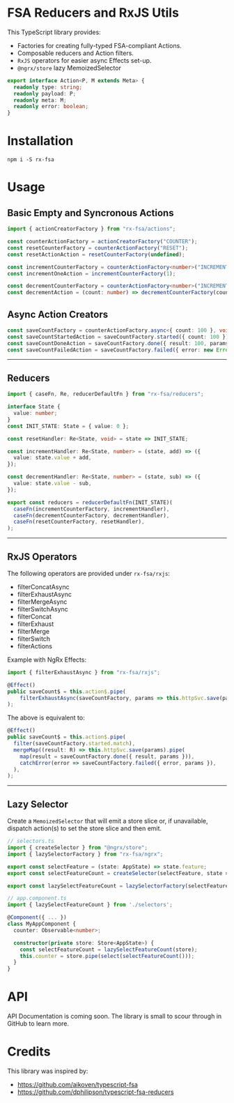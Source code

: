 # FSA Reducers and RxJS Utils

This TypeScript library provides:

- Factories for creating fully-typed FSA-compliant Actions.
- Composable reducers and Action filters.
- `RxJS` operators for easier async Effects set-up.
- `@ngrx/store` lazy MemoizedSelector

```ts
export interface Action<P, M extends Meta> {
  readonly type: string;
  readonly payload: P;
  readonly meta: M;
  readonly error: boolean;
}
```

# Installation

```
npm i -S rx-fsa
```

# Usage

## Basic Empty and Syncronous Actions

```ts
import { actionCreatorFactory } from "rx-fsa/actions";

const counterActionFactory = actionCreatorFactory("COUNTER");
const resetCounterFactory = counterActionFactory("RESET");
const resetActionAction = resetCounterFactory(undefined);

const incrementCounterFactory = counterActionFactory<number>("INCREMENT");
const incrementOneAction = incrementCounterFactory(1);

const decrementCounterFactory = counterActionFactory<number>("INCREMENT");
const decrementAction = (count: number) => decrementCounterFactory(count);
```

## Async Action Creators

```ts
const saveCountFactory = counterActionFactory.async<{ count: 100 }, void, Error>("SAVE");
const saveCountStartedAction = saveCountFactory.started({ count: 100 });
const saveCountDoneAction = saveCountFactory.done({ result: 100, params: { count: 100 } });
const saveCountFailedAction = saveCountFactory.failed({ error: new Error("File not saved."), params: { count: 100 } });
```

---

## Reducers

```ts
import { caseFn, Re, reducerDefaultFn } from "rx-fsa/reducers";

interface State {
  value: number;
}
const INIT_STATE: State = { value: 0 };

const resetHandler: Re<State, void> = state => INIT_STATE;

const incrementHandler: Re<State, number> = (state, add) => ({
  value: state.value + add,
});

const decrementHandler: Re<State, number> = (state, sub) => ({
  value: state.value - sub,
});

export const reducers = reducerDefaultFn(INIT_STATE)(
  caseFn(incrementCounterFactory, incrementHandler),
  caseFn(decrementCounterFactory, decrementHandler),
  caseFn(resetCounterFactory, resetHandler),
);
```

---

## RxJS Operators

The following operators are provided under `rx-fsa/rxjs`:
- filterConcatAsync
- filterExhaustAsync
- filterMergeAsync
- filterSwitchAsync
- filterConcat
- filterExhaust
- filterMerge
- filterSwitch
- filterActions

Example with NgRx Effects:
```ts
import { filterExhaustAsync } from "rx-fsa/rxjs";

@Effect()
public saveCount$ = this.action$.pipe(
    filterExhaustAsync(saveCountFactory, params => this.httpSvc.save(params)),
);
```
The above is equivalent to:
```ts
@Effect()
public saveCount$ = this.action$.pipe(
  filter(saveCountFactory.started.match),
  mergeMap((result: R) => this.httpSvc.save(params).pipe(
    map(result = saveCountFactory.done({ result, params })),
    catchError(error => saveCountFactory.failed({ error, params }),
  ),
);
```

---

## Lazy Selector

Create a `MemoizedSelector` that will emit a store slice or, if unavailable, dispatch action(s) to set the store slice and then emit.

```ts
// selectors.ts
import { createSelector } from "@ngrx/store";
import { lazySelectorFactory } from "rx-fsa/ngrx";

export const selectFeature = (state: AppState) => state.feature;
export const selectFeatureCount = createSelector(selectFeature, state => state.counter);

export const lazySelectFeatureCount = lazySelectorFactory(selectFeatureCount, loadFeatureAction);
```

```ts
// app.component.ts
import { lazySelectFeatureCount } from './selectors';

@Component({ ... })
class MyAppComponent {
  counter: Observable<number>;

  constructor(private store: Store<AppState>) {
    const selectFeatureCount = lazySelectFeatureCount(store);
    this.counter = store.pipe(select(selectFeatureCount()));
  }
}
```

# API

API Documentation is coming soon. The library is small to scour through in GitHub to learn more.

# Credits

This library was inspired by:
- https://github.com/aikoven/typescript-fsa
- https://github.com/dphilipson/typescript-fsa-reducers
